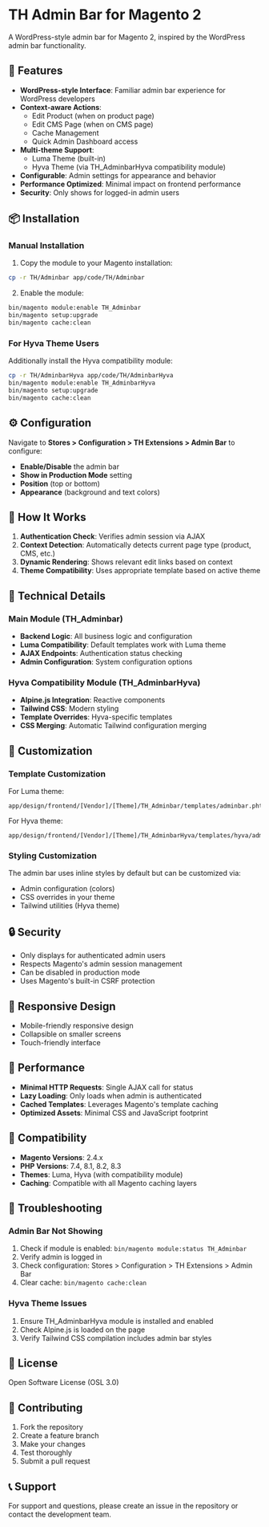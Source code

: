 # TH Admin Bar for Magento 2

A WordPress-style admin bar for Magento 2, inspired by the WordPress admin bar functionality.

## 🚀 Features

- **WordPress-style Interface**: Familiar admin bar experience for WordPress developers
- **Context-aware Actions**: 
  - Edit Product (when on product page)
  - Edit CMS Page (when on CMS page)
  - Cache Management
  - Quick Admin Dashboard access
- **Multi-theme Support**:
  - Luma Theme (built-in)
  - Hyva Theme (via TH_AdminbarHyva compatibility module)
- **Configurable**: Admin settings for appearance and behavior
- **Performance Optimized**: Minimal impact on frontend performance
- **Security**: Only shows for logged-in admin users

## 📦 Installation

### Manual Installation

1. Copy the module to your Magento installation:
```bash
cp -r TH/Adminbar app/code/TH/Adminbar
```

2. Enable the module:
```bash
bin/magento module:enable TH_Adminbar
bin/magento setup:upgrade
bin/magento cache:clean
```

### For Hyva Theme Users

Additionally install the Hyva compatibility module:

```bash
cp -r TH/AdminbarHyva app/code/TH/AdminbarHyva
bin/magento module:enable TH_AdminbarHyva
bin/magento setup:upgrade
bin/magento cache:clean
```

## ⚙️ Configuration

Navigate to **Stores > Configuration > TH Extensions > Admin Bar** to configure:

- **Enable/Disable** the admin bar
- **Show in Production Mode** setting
- **Position** (top or bottom)
- **Appearance** (background and text colors)

## 🎯 How It Works

1. **Authentication Check**: Verifies admin session via AJAX
2. **Context Detection**: Automatically detects current page type (product, CMS, etc.)
3. **Dynamic Rendering**: Shows relevant edit links based on context
4. **Theme Compatibility**: Uses appropriate template based on active theme

## 🔧 Technical Details

### Main Module (TH_Adminbar)
- **Backend Logic**: All business logic and configuration
- **Luma Compatibility**: Default templates work with Luma theme
- **AJAX Endpoints**: Authentication status checking
- **Admin Configuration**: System configuration options

### Hyva Compatibility Module (TH_AdminbarHyva)
- **Alpine.js Integration**: Reactive components
- **Tailwind CSS**: Modern styling
- **Template Overrides**: Hyva-specific templates
- **CSS Merging**: Automatic Tailwind configuration merging

## 🎨 Customization

### Template Customization

For Luma theme:
```
app/design/frontend/[Vendor]/[Theme]/TH_Adminbar/templates/adminbar.phtml
```

For Hyva theme:
```
app/design/frontend/[Vendor]/[Theme]/TH_AdminbarHyva/templates/hyva/adminbar.phtml
```

### Styling Customization

The admin bar uses inline styles by default but can be customized via:
- Admin configuration (colors)
- CSS overrides in your theme
- Tailwind utilities (Hyva theme)

## 🔒 Security

- Only displays for authenticated admin users
- Respects Magento's admin session management
- Can be disabled in production mode
- Uses Magento's built-in CSRF protection

## 📱 Responsive Design

- Mobile-friendly responsive design
- Collapsible on smaller screens
- Touch-friendly interface

## 🚀 Performance

- **Minimal HTTP Requests**: Single AJAX call for status
- **Lazy Loading**: Only loads when admin is authenticated
- **Cached Templates**: Leverages Magento's template caching
- **Optimized Assets**: Minimal CSS and JavaScript footprint

## 🔄 Compatibility

- **Magento Versions**: 2.4.x
- **PHP Versions**: 7.4, 8.1, 8.2, 8.3
- **Themes**: Luma, Hyva (with compatibility module)
- **Caching**: Compatible with all Magento caching layers

## 🐛 Troubleshooting

### Admin Bar Not Showing
1. Check if module is enabled: `bin/magento module:status TH_Adminbar`
2. Verify admin is logged in
3. Check configuration: Stores > Configuration > TH Extensions > Admin Bar
4. Clear cache: `bin/magento cache:clean`

### Hyva Theme Issues
1. Ensure TH_AdminbarHyva module is installed and enabled
2. Check Alpine.js is loaded on the page
3. Verify Tailwind CSS compilation includes admin bar styles

## 📄 License

Open Software License (OSL 3.0)

## 🤝 Contributing

1. Fork the repository
2. Create a feature branch
3. Make your changes
4. Test thoroughly
5. Submit a pull request

## 📞 Support

For support and questions, please create an issue in the repository or contact the development team.

